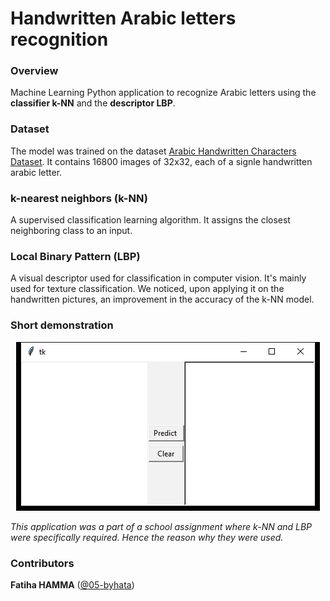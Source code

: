 # Handwritten Arabic letters recognition
### Overview
Machine Learning Python application to recognize Arabic letters using the **classifier k-NN** and the **descriptor LBP**. 


### Dataset
The model was trained on the dataset <a href="https://www.kaggle.com/mloey1/ahcd1"> Arabic Handwritten Characters Dataset</a>. It contains 16800 images of 32x32, each of a signle handwritten arabic letter. 

### k-nearest neighbors (k-NN)
A supervised classification learning algorithm. It assigns the closest neighboring class to an input. 

### Local Binary Pattern (LBP)
A visual descriptor used for classification in computer vision. It's mainly used for texture classification. We noticed, upon applying it on the handwritten pictures, an improvement in the accuracy of the k-NN model.


### Short demonstration

<p align="center"><img src="/others/prediction.gif"></p>

*This application was a part of a school assignment where k-NN and LBP were specifically required. Hence the reason why they were used.*

### Contributors
   **Fatiha HAMMA** (<a href="https://www.github.com/05-bhayta">@05-byhata</a>)

